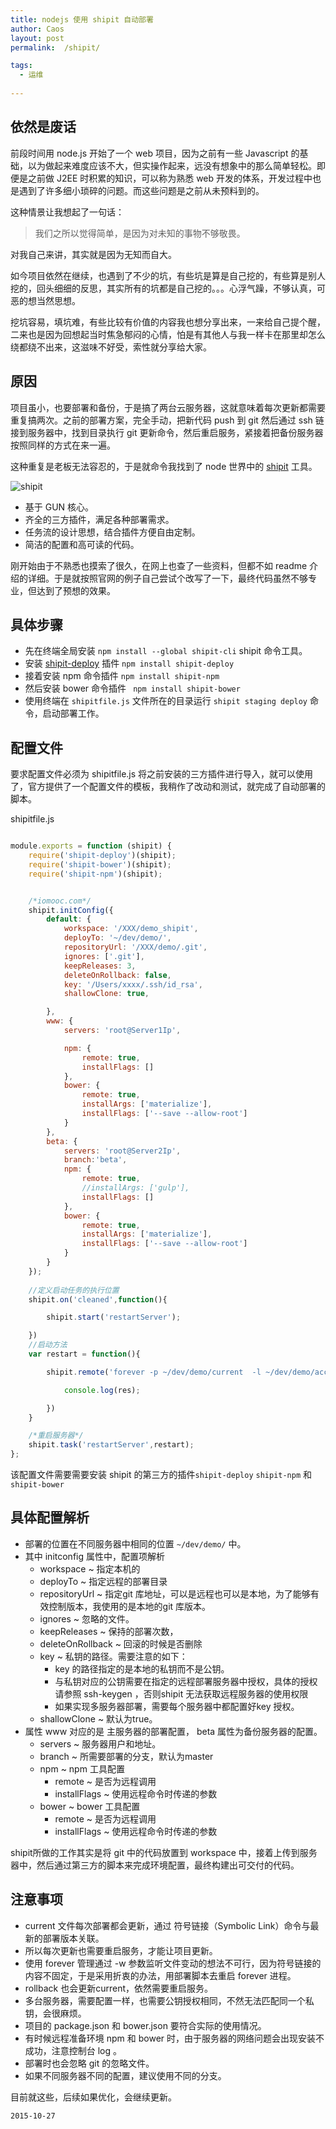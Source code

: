 ```yaml
---
title: nodejs 使用 shipit 自动部署
author: Caos
layout: post
permalink:  /shipit/

tags:
  - 运维
  
---
```


## 依然是废话

前段时间用 node.js 开始了一个 web 项目，因为之前有一些 Javascript 的基础，以为做起来难度应该不大，但实操作起来，远没有想象中的那么简单轻松。即便是之前做 J2EE 时积累的知识，可以称为熟悉 web  开发的体系，开发过程中也是遇到了许多细小琐碎的问题。而这些问题是之前从未预料到的。

<!--more-->


这种情景让我想起了一句话：

> 我们之所以觉得简单，是因为对未知的事物不够敬畏。

对我自己来讲，其实就是因为无知而自大。

如今项目依然在继续，也遇到了不少的坑，有些坑是算是自己挖的，有些算是别人挖的，回头细细的反思，其实所有的坑都是自己挖的。。。心浮气躁，不够认真，可恶的想当然思想。

挖坑容易，填坑难，有些比较有价值的内容我也想分享出来，一来给自己提个醒，二来也是因为回想起当时焦急郁闷的心情，怕是有其他人与我一样卡在那里却怎么绕都绕不出来，这滋味不好受，索性就分享给大家。

## 原因

项目虽小，也要部署和备份，于是搞了两台云服务器，这就意味着每次更新都需要重复搞两次。之前的部署方案，完全手动，把新代码 push 到 git 然后通过 ssh 链接到服务器中，找到目录执行 git 更新命令，然后重启服务，紧接着把备份服务器按照同样的方式在来一遍。

这种重复是老板无法容忍的，于是就命令我找到了 node 世界中的 [shipit][1] 工具。

![shipit][2]

 - 基于 GUN 核心。
 - 齐全的三方插件，满足各种部署需求。
 - 任务流的设计思想，结合插件方便自由定制。
 - 简洁的配置和高可读的代码。

刚开始由于不熟悉也摸索了很久，在网上也查了一些资料，但都不如 readme 介绍的详细。于是就按照官网的例子自己尝试个改写了一下，最终代码虽然不够专业，但达到了预想的效果。



## 具体步骤

 - 先在终端全局安装 `npm install --global shipit-cli` shipit 命令工具。
 - 安装 [shipit-deploy][3] 插件 `npm install shipit-deploy`
 - 接着安装 npm 命令插件 `npm install shipit-npm`
 - 然后安装 bower 命令插件 ` npm install shipit-bower`
 - 使用终端在 `shipitfile.js` 文件所在的目录运行 `shipit staging deploy` 命令，启动部署工作。


## 配置文件
要求配置文件必须为 shipitfile.js
将之前安装的三方插件进行导入，就可以使用了，官方提供了一个配置文件的模板，我稍作了改动和测试，就完成了自动部署的脚本。

shipitfile.js

```js

module.exports = function (shipit) {
    require('shipit-deploy')(shipit);
    require('shipit-bower')(shipit);
    require('shipit-npm')(shipit);


    /*iomooc.com*/
    shipit.initConfig({
        default: {
            workspace: '/XXX/demo_shipit',
            deployTo: '~/dev/demo/',
            repositoryUrl: '/XXX/demo/.git',
            ignores: ['.git'],
            keepReleases: 3,
            deleteOnRollback: false,
            key: '/Users/xxxx/.ssh/id_rsa',
            shallowClone: true,

        },
        www: {
            servers: 'root@Server1Ip',

            npm: {
                remote: true,
                installFlags: []
            },
            bower: {
                remote: true,
                installArgs: ['materialize'],
                installFlags: ['--save --allow-root']
            }
        },
        beta: {
            servers: 'root@Server2Ip',
            branch:'beta',
            npm: {
                remote: true,
                //installArgs: ['gulp'],
                installFlags: []
            },
            bower: {
                remote: true,
                installArgs: ['materialize'],
                installFlags: ['--save --allow-root']
            }
        }
    });
    
    //定义启动任务的执行位置
    shipit.on('cleaned',function(){

        shipit.start('restartServer');

    })
    //启动方法
    var restart = function(){

        shipit.remote('forever -p ~/dev/demo/current  -l ~/dev/demo/access.log -e ~/dev/demo/error.log -a  restart ~/dev/demo/current/bin/www').then(function(res){

            console.log(res);

        })
    }

    /*重启服务器*/
    shipit.task('restartServer',restart);
};

```



该配置文件需要需要安装 shipit 的第三方的插件`shipit-deploy`  `shipit-npm` 和 `shipit-bower`



## 具体配置解析


 - 部署的位置在不同服务器中相同的位置 `~/dev/demo/` 中。
 - 其中 initconfig 属性中，配置项解析
     - workspace ~ 指定本机的
     - deployTo ~ 指定远程的部署目录
     - repositoryUrl ~ 指定git 库地址，可以是远程也可以是本地，为了能够有效控制版本，我使用的是本地的git 库版本。
     - ignores ~ 忽略的文件。
     - keepReleases ~ 保持的部署次数，
     - deleteOnRollback ~ 回滚的时候是否删除
     - key ~ 私钥的路径。需要注意的如下：
        - key 的路径指定的是本地的私钥而不是公钥。
        - 与私钥对应的公钥需要在指定的远程部署服务器中授权，具体的授权请参照 ssh-keygen ，否则shipit 无法获取远程服务器的使用权限
        - 如果实现多服务器部署，需要每个服务器中都配置好key 授权。
     - shallowClone ~ 默认为true。
 - 属性 www 对应的是 主服务器的部署配置， beta 属性为备份服务器的配置。
    - servers ~ 服务器用户和地址。
    - branch ~ 所需要部署的分支，默认为master
    - npm ~ npm 工具配置
        - remote ~ 是否为远程调用
        - installFlags ~ 使用远程命令时传递的参数
    - bower ~ bower 工具配置
        - remote ~ 是否为远程调用
        - installFlags ~ 使用远程命令时传递的参数
     

shipit所做的工作其实是将 git 中的代码放置到 workspace 中，接着上传到服务器中，然后通过第三方的脚本来完成环境配置，最终构建出可交付的代码。

## 注意事项

 - current 文件每次部署都会更新，通过 符号链接（Symbolic Link）命令与最新的部署版本关联。
 - 所以每次更新也需要重启服务，才能让项目更新。
 - 使用 forever 管理通过 -w 参数监听文件变动的想法不可行，因为符号链接的内容不固定，于是采用折衷的办法，用部署脚本去重启 forever 进程。
 - rollback 也会更新current，依然需要重启服务。
 - 多台服务器，需要配置一样，也需要公钥授权相同，不然无法匹配同一个私钥，会很麻烦。
 - 项目的 package.json 和 bower.json 要符合实际的使用情况。
 - 有时候远程准备环境 npm 和 bower 时，由于服务器的网络问题会出现安装不成功，注意控制台 log 。
 - 部署时也会忽略 git 的忽略文件。
 - 如果不同服务器不同的配置，建议使用不同的分支。


目前就这些，后续如果优化，会继续更新。

`2015-10-27`
 
  [1]: https://github.com/shipitjs/shipit
  [2]: https://cloud.githubusercontent.com/assets/266302/3756454/81df9f46-182e-11e4-9da6-b2c7a6b84136.png
  [3]: https://github.com/shipitjs/shipit-deploy
  [4]: https://github.com/shipitjs/shipit-deploy